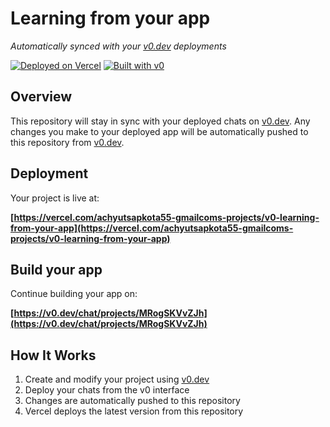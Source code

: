 # Learning from your app

*Automatically synced with your [v0.dev](https://v0.dev) deployments*

[![Deployed on Vercel](https://img.shields.io/badge/Deployed%20on-Vercel-black?style=for-the-badge&logo=vercel)](https://vercel.com/achyutsapkota55-gmailcoms-projects/v0-learning-from-your-app)
[![Built with v0](https://img.shields.io/badge/Built%20with-v0.dev-black?style=for-the-badge)](https://v0.dev/chat/projects/MRogSKVvZJh)

## Overview

This repository will stay in sync with your deployed chats on [v0.dev](https://v0.dev).
Any changes you make to your deployed app will be automatically pushed to this repository from [v0.dev](https://v0.dev).

## Deployment

Your project is live at:

**[https://vercel.com/achyutsapkota55-gmailcoms-projects/v0-learning-from-your-app](https://vercel.com/achyutsapkota55-gmailcoms-projects/v0-learning-from-your-app)**

## Build your app

Continue building your app on:

**[https://v0.dev/chat/projects/MRogSKVvZJh](https://v0.dev/chat/projects/MRogSKVvZJh)**

## How It Works

1. Create and modify your project using [v0.dev](https://v0.dev)
2. Deploy your chats from the v0 interface
3. Changes are automatically pushed to this repository
4. Vercel deploys the latest version from this repository